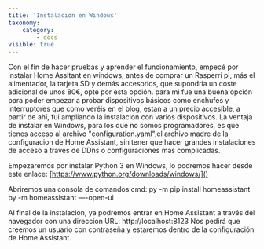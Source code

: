 ```yaml
---
title: 'Instalación en Windows'
taxonomy:
    category:
        - docs
visible: true
---
```


Con el fin de hacer pruebas y aprender el funcionamiento, empecé por instalar Home Assitant en windows, antes de comprar un Rasperri pi, más el alimentador, la tarjeta SD y demás accesorios, que supondria un coste adicional de unos 80€, opté por esta opción. para mi fue una buena opción para poder empezar a probar dispositivos básicos como enchufes y interruptores que como veréis en el blog, estan a un precio accesible, a partir de ahí, fui ampliando la instalacion con varios dispositivos.
La ventaja de instalar en Windows, para los que no somos programadores, es que tienes acceso al archivo "configuration.yaml",el archivo madre de la configuracion de Home Assistant, sin tener que hacer grandes instalaciones de acceso a través de DDns o configuraciones más complicadas.

Empezaremos por instalar Python 3 en Windows, lo podremos hacer desde este enlace: [https://www.python.org/downloads/windows/]()

Abriremos una consola de comandos cmd:
py -m pip install homeassistant
py -m homeassistant —-open-ui

Al final de la instalación, ya podremos entrar en Home Assistant a través del navegador con una direccion URL: http://localhost:8123
Nos pedirá que creemos un usuario con contraseña y estaremos dentro de la configuración de Home Assistant.




 


